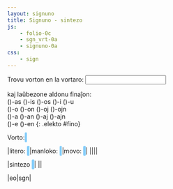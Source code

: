 ```yaml
---
layout: signuno
title: Signuno - sintezo
js:
    - folio-0c
    - sgn_vrt-0a
    - signuno-0a
css:
    - sign
---
```


<!--

https://www.sutton-signwriting.io/signmaker
-->

<style>
    .akc {
        background-color: lightskyblue;
        padding: .2em;
        border-radius: 4px;
    }
</style>

Trovu vorton en la vortaro:
<input id="vortaro" name="vortaro" list="sgn_vrt"/>
<datalist id="sgn_vrt"></datalist>

kaj laŭbezone aldonu finaĵon:  
()-as ()-is ()-os ()-i ()-u  
()-o ()-on ()-oj ()-ojn  
()-a ()-an ()-aj ()-ajn  
()-e ()-en
{: .elekto #fino}

Vorto: <span id="vorto" class="akc"></span>

|litero: <span id="s_litero" class="akc"></span>|manloko: <span id="s_loko" class="akc"></span>|movo: <span id="s_movo" class="akc"></span>|
|<span id="ssw_litero"></span>|<span id="ssw_loko"></span>|<span id="ssw_movo"></span>|

|sintezo <span id="s_signo" class="akc"></span>|
|<span id="ssw_signo"></span>|

|eo|sgn|


<script>

function vortaro() {
    const sv = document.getElementById("sgn_vrt");
    for (const v in sgn_vrt) {
        const o = document.createElement("option");
        o.textContent = v;
        sv.append(o)
    }
}

vortaro();

kiam("change","#vortaro",sintezo);

let gesto, fino;

elekte((elekto,valoro) => {
  console.log(elekto+':'+valoro);
  fino = valoro;
  sintezo();
});

function sintezo() {
    const vrt = document.getElementById("vortaro").value;
    document.getElementById("vorto").textContent = `${vrt||''}${fino||''}`
    let sgn = sgn_vortaro(vrt);
    if (sgn) {
        if (fino) {
            const fin = sgn_vortaro(fino);
            if (fin) sgn += fin;
        }
        sintezo_ssw(sgn);
    }
}

function sintezo_ssw(sgn) {
    gesto = new Gesto(sgn);
    // montru la elementojn de la Signunokodo
    document.getElementById("s_signo").textContent = sgn;
    document.getElementById("s_loko").textContent = gesto.loko;
    document.getElementById("s_litero").textContent = gesto.litero;
    document.getElementById("s_movo").textContent = gesto.movo;

    // prezentu la geston
    gesto.preparo();
    gesto.sintezo();
    document.getElementById("ssw_litero").innerHTML = gesto.litero_svg();
    document.getElementById("ssw_loko").innerHTML = gesto.loko_svg();
    document.getElementById("ssw_movo").innerHTML = gesto.movo_svg();
    document.getElementById("ssw_signo").innerHTML = gesto.gesto_svg();
}

signune(()=> {
    const abc = document.querySelectorAll("#gestoj table tr")
        .forEach((tr) => {
            // kopiu la tabellinion
            const _tr = tr.cloneNode(true);
            // traduku al Signuno
           for (const td of _tr.children) {
              // trovu tekstojn de la ĉeloj en la vortaro
              // forigu (...) antaŭe
              const text = td.textContent;
              const frm = sgn_vortaro(text);
              const sgn = sintezo(frm);

              if (frm) td.setAttribute("data-frm",frm);
              if (sgn) td.setAttribute("data-sgn",sgn); //+"-C");
           }
           tr.insertAdjacentElement("afterend",_tr)
        });
},0);
</script>
